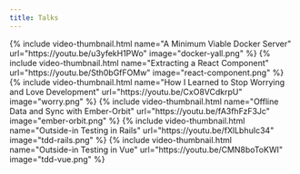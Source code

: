 ```yaml
---
title: Talks
---
```


<div class="row">
  {% include video-thumbnail.html name="A Minimum Viable Docker Server" url="https://youtu.be/u3yfekH1PWo" image="docker-yall.png" %}
  {% include video-thumbnail.html name="Extracting a React Component" url="https://youtu.be/Sth0bGfFOMw" image="react-component.png" %}
  {% include video-thumbnail.html name="How I Learned to Stop Worrying and Love Development" url="https://youtu.be/CxO8VCdkrpU" image="worry.png" %}
  {% include video-thumbnail.html name="Offline Data and Sync with Ember-Orbit" url="https://youtu.be/fA3fhFzF3Jc" image="ember-orbit.png" %}
  {% include video-thumbnail.html name="Outside-in Testing in Rails" url="https://youtu.be/fXlLbhuIc34" image="tdd-rails.png" %}
  {% include video-thumbnail.html name="Outside-in Testing in Vue" url="https://youtu.be/CMN8boToKWI" image="tdd-vue.png" %}
</div>
